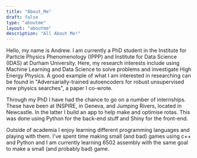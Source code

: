 ```yaml
---
title: "About_Me"
draft: false
type: "aboutme"
layout: "aboutme"
description: "All About Me!"
---
```


Hello, my name is Andrew. I am currently a PhD student in the Institute for Particle Physics Phenomenology (IPPP) and Institute for Data Science (IDAS) at Durham University. Here, my research interests include using Machine Learning and Data Science to solve problems and investigate High Energy Physics. A good example of what I am interested in researching can be found in "Adversarially-trained autoencoders for robust unsupervised new physics searches", a paper I co-wrote.

Through my PhD I have had the chance to go on a number of internships. These have been at INSPIRE, in Geneva, and Jumping Rivers, located in Newcastle. In the latter I build an app to help make and optimise rotas. This was done using Python for the back-end stuff and Shiny for the front-end.

Outside of academia I enjoy learning different programming languages and playing with them. I've spent time making small (and bad) games using c++ and Python and I am currently learning 6502 assembly with the same goal to make a small (and probably bad) game.
